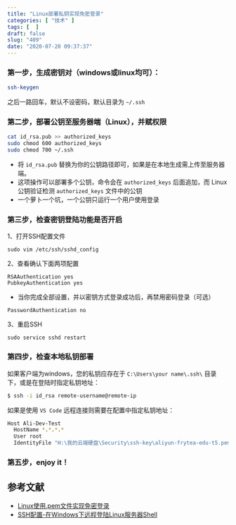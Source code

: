 ```yaml
---
title: "Linux部署私钥实现免密登录"
categories: [ "技术" ]
tags: [  ]
draft: false
slug: "409"
date: "2020-07-20 09:37:37"
---
```


### 第一步，生成密钥对（windows或linux均可）：

```bash
ssh-keygen
```

之后一路回车，默认不设密码，默认目录为 `~/.ssh`

### 第二步，部署公钥至服务器端（Linux），并赋权限

```bash
cat id_rsa.pub >> authorized_keys
sudo chmod 600 authorized_keys
sudo chmod 700 ~/.ssh
```

- 将 `id_rsa.pub` 替换为你的公钥路径即可，如果是在本地生成需上传至服务器端。
- 这项操作可以部署多个公钥，命令会在 `authorized_keys` 后面追加，而 Linux 公钥验证检测 `authorized_keys` 文件中的公钥
- 一个萝卜一个坑，一个公钥只运行一个用户使用登录

### 第三步，检查密钥登陆功能是否开启

1、打开SSH配置文件

```
sudo vim /etc/ssh/sshd_config
```

2、查看确认下面两项配置

```
RSAAuthentication yes
PubkeyAuthentication yes
```

- 当你完成全部设置，并以密钥方式登录成功后，再禁用密码登录（可选）

```
PasswordAuthentication no
```

3、重启SSH

```
sudo service sshd restart
```

### 第四步，检查本地私钥部署

如果客户端为windows，您的私钥应存在于 `C:\Users\your name\.ssh\` 目录下，或是在登陆时指定私钥地址：

```bash
$ ssh -i id_rsa remote-username@remote-ip
```

如果是使用 `VS Code` 远程连接则需要在配置中指定私钥地址：

```bash
Host Ali-Dev-Test
  HostName *.*.*.*
  User root
  IdentityFile "H:\我的云端硬盘\Security\ssh-key\aliyun-frytea-edu-t5.pem"
```

### 第五步，enjoy it！

## 参考文献

- [Linux使用.pem文件实现免密登录](https://blog.csdn.net/TQWei00001/article/details/96431523)
- [SSH配置-在Windows下远程登陆Linux服务器Shell](https://fancyseeker.github.io/2013/12/31/ssh_connect/)